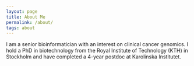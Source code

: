 ```yaml
---
layout: page
title: About Me
permalink: /about/
tags: about
---
```


I am a senior bioinformatician with an interest on clinical cancer genomics. I hold a PhD in biotechnology from the Royal Institute of Technology (KTH) in Stockholm and have completed a 4-year postdoc at Karolinska Institutet.
